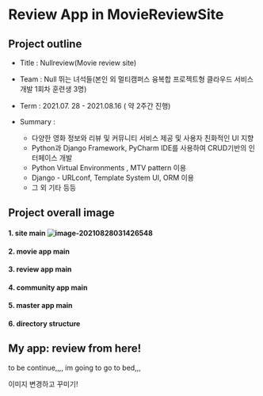 # Review App in MovieReviewSite

## Project outline

- Title : Nullreview(Movie review site)

- Team : Null 뛰는 녀석들(본인 외 멀티캠퍼스 융복합 프로젝트형 클라우드 서비스 개발 1회차 훈련생 3명)

- Term : 2021.07. 28 - 2021.08.16 ( 약 2주간 진행)

- Summary : 
  - 다양한 영화 정보와 리뷰 및 커뮤니티 서비스 제공 및 사용자 친화적인 UI 지향
  - Python과 Django Framework, PyCharm IDE를 사용하여 CRUD기반의 인터페이스 개발
  - Python Virtual Environments , MTV pattern 이용
  - Django - URLconf, Template System UI, ORM 이용
  - 그 외 기타 등등



## Project overall image

#### 1. site main ![image-20210828031426548](README.assets/image-20210828031426548.png)



#### 2. movie app main





#### 3. review app main





#### 4. community app main





#### 5. master app main





#### 6. directory structure







## My app: review from here!

to be continue,,,, im going to go to bed,,,

이미지 변경하고 꾸미기!
